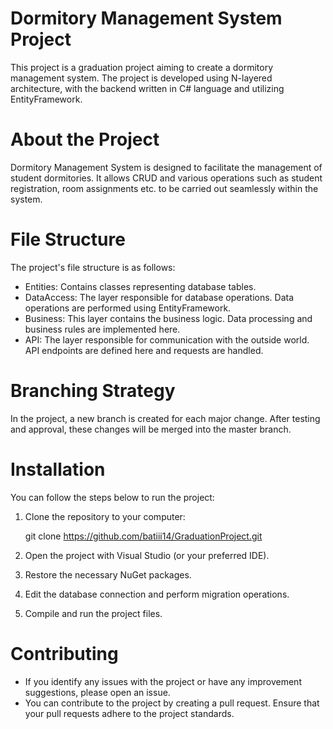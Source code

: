 # Dormitory Management System Project 

This project is a graduation project aiming to create a dormitory management system. The project is developed using N-layered architecture, with the backend written in C# language and utilizing EntityFramework.


# About the Project

Dormitory Management System is designed to facilitate the management of student dormitories. It allows CRUD and various operations such as student registration, room assignments etc. to be carried out seamlessly within the system.


# File Structure

The project's file structure is as follows:

-	Entities: Contains classes representing database tables.
-	DataAccess: The layer responsible for database operations. Data operations are performed using EntityFramework.
-	Business: This layer contains the business logic. Data processing and business rules are implemented here.
-	API: The layer responsible for communication with the outside world. API endpoints are defined here and requests are handled.


# Branching Strategy

In the project, a new branch is created for each major change. After testing and approval, these changes will be merged into the master branch.



# Installation

You can follow the steps below to run the project:

1. Clone the repository to your computer:

   	git clone https://github.com/batiii14/GraduationProject.git
  
2. Open the project with Visual Studio (or your preferred IDE).

3. Restore the necessary NuGet packages.

4. Edit the database connection and perform migration operations.

5. Compile and run the project files.


# Contributing

-	If you identify any issues with the project or have any improvement suggestions, please open an issue.
-	You can contribute to the project by creating a pull request. Ensure that your pull requests adhere to the project standards.




